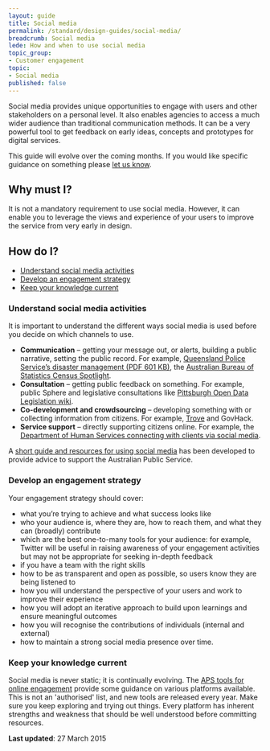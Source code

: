 ```yaml
---
layout: guide
title: Social media
permalink: /standard/design-guides/social-media/
breadcrumb: Social media
lede: How and when to use social media
topic_group:
- Customer engagement
topic:
- Social media
published: false
---
```

Social media provides unique opportunities to engage with users and other stakeholders on a personal level. It also enables agencies to access a much wider audience than traditional communication methods. It can be a very powerful tool to get feedback on early ideas, concepts and prototypes for digital services.

This guide will evolve over the coming months. If you would like specific guidance on something please <a class="feedbackTrigger" href="mailto:jira@ausdto.atlassian.net?subject=Contact%20us%20about%20Building%20digital%20services">let us know</a>.

## Why must I?

It is not a mandatory requirement to use social media. However, it can enable you to leverage the views and experience of your users to improve the service from very early in design.

## How do I?

*   [Understand social media activities](#understand)
*   [Develop an engagement strategy](#develop)
*   [Keep your knowledge current](#keep)

### <a id="understand" name="understand"></a>Understand social media activities

It is important to understand the different ways social media is used before you decide on which channels to use.

*   **Communication** – getting your message out, or alerts, building a public narrative, setting the public record. For example, [Queensland Police Service’s disaster management (PDF 601 KB)](https://www.police.qld.gov.au/corporatedocs/reportsPublications/other/Documents/QPSSocialMediaCaseStudy.pdf), the [Australian Bureau of Statistics Census Spotlight](http://www.finance.gov.au/collaboration-services-skills/australian-government-ict-awards-program/excellence-in-egovernment-winners-finalist/).
*   **Consultation** – getting public feedback on something. For example, public Sphere and legislative consultations like [Pittsburgh Open Data Legislation wiki](https://sites.google.com/site/pghopendataleg/draft-legislation-wiki).
*   **Co-development and crowdsourcing** – developing something with or collecting information from citizens. For example, [Trove](http://trove.nla.gov.au/) and GovHack.
*   **Service support** – directly supporting citizens online. For example, the [Department of Human Services connecting with clients via social media](/standard/design-guides/case-study-connecting-with-users-on-social-media/).

A [short guide and resources for using social media](http://www.finance.gov.au/blog/2013/07/10/online-engagement-courses-%E2%80%93-final-report/) has been developed to provide advice to support the Australian Public Service.

### <a id="develop" name="develop"></a>Develop an engagement strategy

Your engagement strategy should cover:

*   what you’re trying to achieve and what success looks like
*   who your audience is, where they are, how to reach them, and what they can (broadly) contribute
*   which are the best one-to-many tools for your audience: for example, Twitter will be useful in raising awareness of your engagement activities but may not be appropriate for seeking in-depth feedback
*   if you have a team with the right skills
*   how to be as transparent and open as possible, so users know they are being listened to
*   how you will understand the perspective of your users and work to improve their experience
*   how you will adopt an iterative approach to build upon learnings and ensure meaningful outcomes
*   how you will recognise the contributions of individuals (internal and external)
*   how to maintain a strong social media presence over time.

### <a id="keep" name="keep"></a>Keep your knowledge current

Social media is never static; it is continually evolving. The [APS tools for online engagement](http://www.finance.gov.au/blog/2013/07/10/online-engagement-courses-%E2%80%93-final-report/) provide some guidance on various platforms available. This is not an 'authorised' list, and new tools are released every year. Make sure you keep exploring and trying out things. Every platform has inherent strengths and weakness that should be well understood before committing resources.

**Last updated**: 27 March 2015
